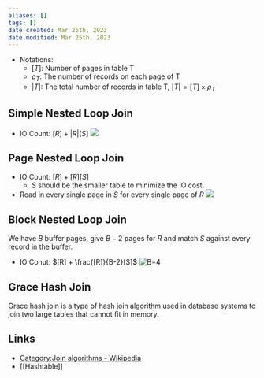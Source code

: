 ```yaml
---
aliases: []
tags: []
date created: Mar 25th, 2023
date modified: Mar 25th, 2023
---
```


- Notations:
	- $[T]$: Number of pages in table T
	- $\rho_T$: The number of records on each page of T
	- $|T|$: The total number of records in table T, $|T| = [T] \times \rho_T$
 
## Simple Nested Loop Join
- IO Count: $[R] + |R|[S]$
![](https://img.ynchen.me/2023/03/c77e2b1649c4f28e8313e0fa2c437d92.gif)

## Page Nested Loop Join
- IO Count: $[R] + [R][S]$
	- $S$ should be the smaller table to minimize the IO cost.
- Read in every single page in $S$ for every single page of $R$
![](https://img.ynchen.me/2023/03/48c72e2d32f3b9e0a280149d29c198b3.gif)

## Block Nested Loop Join
We have $B$ buffer pages, give $B-2$ pages for $R$ and match $S$ against every record  in the buffer.
- IO Conut: $[R] + \frac{[R]}{B-2}[S]$
![B=4](https://img.ynchen.me/2023/03/075f638f1fe558ca40d928612b34dcbc.gif)

## Grace Hash Join
Grace hash join is a type of hash join algorithm used in database systems to join two large tables that cannot fit in memory.

## Links
- [Category:Join algorithms - Wikipedia](https://en.wikipedia.org/wiki/Category:Join_algorithms)
- [[Hashtable]]